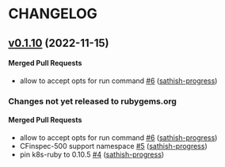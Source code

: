# CHANGELOG

<!-- latest_release 0.1.10 -->
## [v0.1.10](https://github.com/inspec/train-kubernetes/tree/v0.1.10) (2022-11-15)

#### Merged Pull Requests
- allow to accept opts for run command [#6](https://github.com/inspec/train-kubernetes/pull/6) ([sathish-progress](https://github.com/sathish-progress))
<!-- latest_release -->

<!-- release_rollup since=0.1.7 -->
### Changes not yet released to rubygems.org

#### Merged Pull Requests
- allow to accept opts for run command [#6](https://github.com/inspec/train-kubernetes/pull/6) ([sathish-progress](https://github.com/sathish-progress)) <!-- 0.1.10 -->
- CFinspec-500 support namespace [#5](https://github.com/inspec/train-kubernetes/pull/5) ([sathish-progress](https://github.com/sathish-progress)) <!-- 0.1.9 -->
- pin k8s-ruby to 0.10.5 [#4](https://github.com/inspec/train-kubernetes/pull/4) ([sathish-progress](https://github.com/sathish-progress)) <!-- 0.1.8 -->
<!-- release_rollup -->

<!-- latest_stable_release -->
<!-- latest_stable_release -->